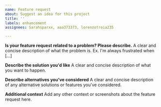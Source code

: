 ```yaml
---
name: Feature request
about: Suggest an idea for this project
title: ''
labels: enhancement
assignees: Sarahsparxx, aaa373373, lorenzotroia235

---
```


**Is your feature request related to a problem? Please describe.**
A clear and concise description of what the problem is. Ex. I'm always frustrated when [...]

**Describe the solution you'd like**
A clear and concise description of what you want to happen.

**Describe alternatives you've considered**
A clear and concise description of any alternative solutions or features you've considered.

**Additional context**
Add any other context or screenshots about the feature request here.
